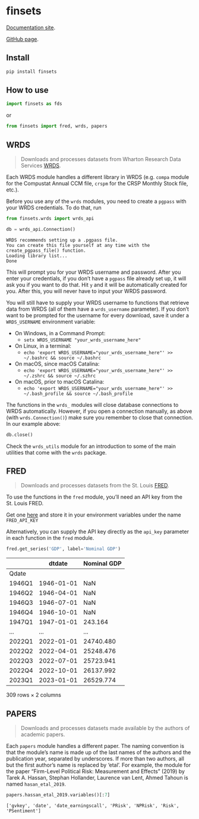 # finsets

<!-- WARNING: THIS FILE WAS AUTOGENERATED! DO NOT EDIT! -->

[Documentation site](https://ionmihai.github.io/finsets/).

[GitHub page](https://github.com/ionmihai/finsets).

## Install

``` sh
pip install finsets
```

## How to use

``` python
import finsets as fds
```

or

``` python
from finsets import fred, wrds, papers
```

## WRDS

> Downloads and processes datasets from Wharton Research Data Services
> [WRDS](https://wrds-www.wharton.upenn.edu/).

Each WRDS module handles a different library in WRDS (e.g. `compa`
module for the Compustat Annual CCM file, `crspm` for the CRSP Monthly
Stock file, etc.).

Before you use any of the `wrds` modules, you need to create a `pgpass`
with your WRDS credentials. To do that, run

``` python
from finsets.wrds import wrds_api
```

``` python
db = wrds_api.Connection()
```

    WRDS recommends setting up a .pgpass file.
    You can create this file yourself at any time with the create_pgpass_file() function.
    Loading library list...
    Done

This will prompt you for your WRDS username and password. After you
enter your credentials, if you don’t have a `pgpass` file already set
up, it will ask you if you want to do that. Hit `y` and it will be
automatically created for you. After this, you will never have to input
your WRDS password.

You will still have to supply your WRDS username to functions that
retrieve data from WRDS (all of them have a `wrds_username` parameter).
If you don’t want to be prompted for the username for every download,
save it under a `WRDS_USERNAME` environment variable:

- On Windows, in a Command Prompt:
  - `setx WRDS_USERNAME "your_wrds_username_here"`
- On Linux, in a terminal:
  - `echo 'export WRDS_USERNAME="your_wrds_username_here"' >> ~/.bashrc && source ~/.bashrc`
- On macOS, since macOS Catalina:
  - `echo 'export WRDS_USERNAME="your_wrds_username_here"' >> ~/.zshrc && source ~/.szhrc`
- On macOS, prior to macOS Catalina:
  - `echo 'export WRDS_USERNAME="your_wrds_username_here"' >> ~/.bash_profile && source ~/.bash_profile`

The functions in the `wrds_` modules will close database connections to
WRDS automatically. However, if you open a connection manually, as above
(with `wrds.Connection()`) make sure you remember to close that
connection. In our example above:

``` python
db.close()
```

Check the `wrds_utils` module for an introduction to some of the main
utilities that come with the `wrds` package.

## FRED

> Downloads and processes datasets from the St. Louis
> [FRED](https://fred.stlouisfed.org/).

To use the functions in the `fred` module, you’ll need an API key from
the St. Louis FRED.

Get one [here](https://fred.stlouisfed.org/docs/api/api_key.html) and
store it in your environment variables under the name `FRED_API_KEY`

Alternatively, you can supply the API key directly as the `api_key`
parameter in each function in the `fred` module.

``` python
fred.get_series('GDP', label='Nominal GDP')
```

<div>

|        | dtdate     | Nominal GDP |
|--------|------------|-------------|
| Qdate  |            |             |
| 1946Q1 | 1946-01-01 | NaN         |
| 1946Q2 | 1946-04-01 | NaN         |
| 1946Q3 | 1946-07-01 | NaN         |
| 1946Q4 | 1946-10-01 | NaN         |
| 1947Q1 | 1947-01-01 | 243.164     |
| ...    | ...        | ...         |
| 2022Q1 | 2022-01-01 | 24740.480   |
| 2022Q2 | 2022-04-01 | 25248.476   |
| 2022Q3 | 2022-07-01 | 25723.941   |
| 2022Q4 | 2022-10-01 | 26137.992   |
| 2023Q1 | 2023-01-01 | 26529.774   |

<p>309 rows × 2 columns</p>
</div>

## PAPERS

> Downloads and processes datasets made available by the authors of
> academic papers.

Each `papers` module handles a different paper. The naming convention is
that the module’s name is made up of the last names of the authors and
the publication year, separated by underscores. If more than two
authors, all but the first author’s name is replaced by ‘etal’. For
example, the module for the paper “Firm-Level Political Risk:
Measurement and Effects” (2019) by Tarek A. Hassan, Stephan Hollander,
Laurence van Lent, Ahmed Tahoun is named `hasan_etal_2019`.

``` python
papers.hassan_etal_2019.variables()[:7]
```

    ['gvkey', 'date', 'date_earningscall', 'PRisk', 'NPRisk', 'Risk', 'PSentiment']
